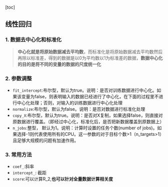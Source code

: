 [toc]
## 线性回归

### 1. 数据去中心化和标准化
> **中心化就是将原始数据减去平均数**，而标准化是将原始数据减去平均数然后再除以标准差，得到的数据是以0为平均数以1为标准差的数据，**数据中心化的目的是将不同的变量的数据的尺度统一化**

### 2. 参数调整
- `fit_intercept`:布尔型，默认为true。说明：是否对训练数据进行中心化。如果该变量为false，则表明输入的数据已经进行了中心化，在下面的过程里不进行中心化处理；否则，对输入的训练数据进行中心化处理
- `normalize`:布尔型，默认为false。说明：是否对数据进行标准化处理
- `copy_X`:布尔型，默认为true。说明：是否对X复制，如果选择false，则直接对原数据进行覆盖。（即经过中心化，标准化后，是否把新数据覆盖到原数据上）
- `n_jobs`:整型， 默认为1。说明：计算时设置的任务个数(number of jobs)。如果选择-1则代表使用所有的CPU。这一参数的对于目标个数>1（n_targets>1）且足够大规模的问题有加速作用。


### 3. 常用方法
- `coef_`:斜率
- `intercept_`: 截距
- `score`:可以计算R_2,**也可以针对全量数据计算相关度**
